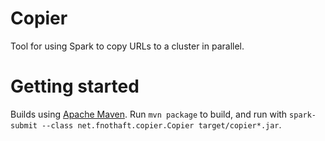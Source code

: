 Copier
====

Tool for using Spark to copy URLs to a cluster in parallel.

Getting started
====

Builds using [Apache Maven](https://maven.apache.org). Run `mvn package` to build, and
run with `spark-submit --class net.fnothaft.copier.Copier target/copier*.jar`.